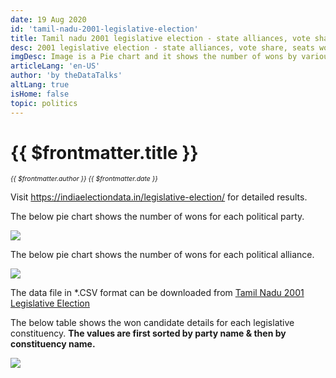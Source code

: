 ```yaml
---
date: 19 Aug 2020
id: 'tamil-nadu-2001-legislative-election'
title: Tamil nadu 2001 legislative election - state alliances, vote share, seats won and key events.
desc: 2001 legislative election - state alliances, vote share, seats won and key events.
imgDesc: Image is a Pie chart and it shows the number of wons by various alliances in the state.
articleLang: 'en-US'
author: 'by theDataTalks'
altLang: true
isHome: false
topic: politics
---
```


<altLang />

# {{ $frontmatter.title }}
<i style="font-size: 0.75em;"> {{ $frontmatter.author }} {{ $frontmatter.date }} </i>

Visit <https://indiaelectiondata.in/legislative-election/> for detailed results.

The below pie chart shows the number of wons for each political party.  

![](/img/politics/tamil-nadu-2001-legislative-election/tn-2001-election-1.png)

The below pie chart shows the number of wons for each political alliance.  

![](/img/politics/tamil-nadu-2001-legislative-election/tn-2001-election-2.png)

The data file in \*.CSV format can be downloaded from [Tamil Nadu 2001 Legislative Election](https://thedatatalks.in/datas/politics/tamil-nadu-2001-legislative-election.csv)

The below table shows the won candidate details for each legislative constituency.
**The values are first sorted by party name & then by constituency name.**

![](/img/politics/tamil-nadu-2001-legislative-election/tn-2001-election-3.png)


<style>

</style>